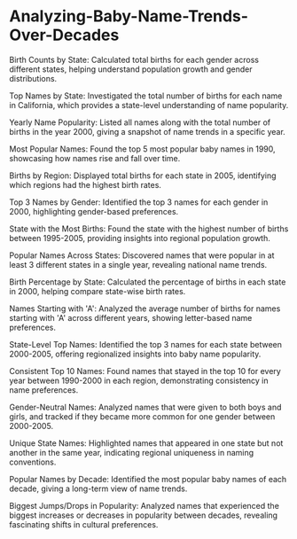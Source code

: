 # Analyzing-Baby-Name-Trends-Over-Decades
Birth Counts by State: Calculated total births for each gender across different states, helping understand population growth and gender distributions.

Top Names by State: Investigated the total number of births for each name in California, which provides a state-level understanding of name popularity.

Yearly Name Popularity: Listed all names along with the total number of births in the year 2000, giving a snapshot of name trends in a specific year.

Most Popular Names: Found the top 5 most popular baby names in 1990, showcasing how names rise and fall over time.

Births by Region: Displayed total births for each state in 2005, identifying which regions had the highest birth rates.

Top 3 Names by Gender: Identified the top 3 names for each gender in 2000, highlighting gender-based preferences.

State with the Most Births: Found the state with the highest number of births between 1995-2005, providing insights into regional population growth.

Popular Names Across States: Discovered names that were popular in at least 3 different states in a single year, revealing national name trends.

Birth Percentage by State: Calculated the percentage of births in each state in 2000, helping compare state-wise birth rates.

Names Starting with 'A': Analyzed the average number of births for names starting with 'A' across different years, showing letter-based name preferences.

State-Level Top Names: Identified the top 3 names for each state between 2000-2005, offering regionalized insights into baby name popularity.

Consistent Top 10 Names: Found names that stayed in the top 10 for every year between 1990-2000 in each region, demonstrating consistency in name preferences.

Gender-Neutral Names: Analyzed names that were given to both boys and girls, and tracked if they became more common for one gender between 2000-2005.

Unique State Names: Highlighted names that appeared in one state but not another in the same year, indicating regional uniqueness in naming conventions.

Popular Names by Decade: Identified the most popular baby names of each decade, giving a long-term view of name trends.

Biggest Jumps/Drops in Popularity: Analyzed names that experienced the biggest increases or decreases in popularity between decades, revealing fascinating shifts in cultural preferences.
